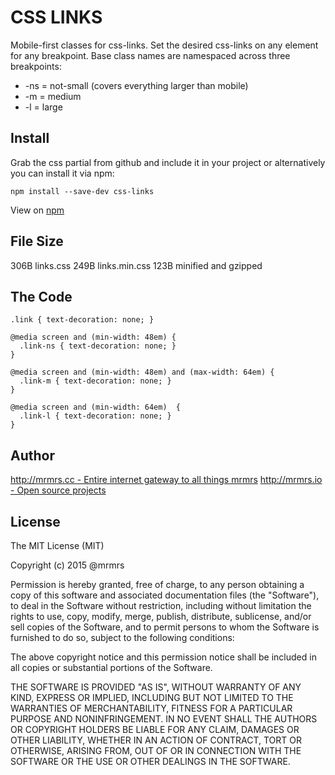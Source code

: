 # CSS LINKS

  Mobile-first classes for css-links.
  Set the desired css-links on any element for any breakpoint.
  Base class names are namespaced across three breakpoints:

*  -ns = not-small (covers everything larger than mobile)
*  -m  = medium
*  -l  = large

## Install
Grab the css partial from github and include it in your project or alternatively
you can install it via npm:
```
npm install --save-dev css-links
```
View on [npm](https://www.npmjs.org/package/css-links)


## File Size

306B links.css
249B links.min.css
123B minified and gzipped

## The Code
```
.link { text-decoration: none; }

@media screen and (min-width: 48em) {
  .link-ns { text-decoration: none; }
}

@media screen and (min-width: 48em) and (max-width: 64em) {
  .link-m { text-decoration: none; }
}

@media screen and (min-width: 64em)  {
  .link-l { text-decoration: none; }
}

```

## Author

[http://mrmrs.cc - Entire internet gateway to all things mrmrs](http://mrmrs.cc)
[http://mrmrs.io - Open source projects](http://mrmrs.io)

## License

The MIT License (MIT)

Copyright (c) 2015 @mrmrs

Permission is hereby granted, free of charge, to any person obtaining a copy
of this software and associated documentation files (the "Software"), to deal
in the Software without restriction, including without limitation the rights
to use, copy, modify, merge, publish, distribute, sublicense, and/or sell
copies of the Software, and to permit persons to whom the Software is
furnished to do so, subject to the following conditions:

The above copyright notice and this permission notice shall be included in
all copies or substantial portions of the Software.

THE SOFTWARE IS PROVIDED "AS IS", WITHOUT WARRANTY OF ANY KIND, EXPRESS OR
IMPLIED, INCLUDING BUT NOT LIMITED TO THE WARRANTIES OF MERCHANTABILITY,
FITNESS FOR A PARTICULAR PURPOSE AND NONINFRINGEMENT. IN NO EVENT SHALL THE
AUTHORS OR COPYRIGHT HOLDERS BE LIABLE FOR ANY CLAIM, DAMAGES OR OTHER
LIABILITY, WHETHER IN AN ACTION OF CONTRACT, TORT OR OTHERWISE, ARISING FROM,
OUT OF OR IN CONNECTION WITH THE SOFTWARE OR THE USE OR OTHER DEALINGS IN
THE SOFTWARE.

